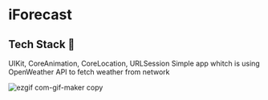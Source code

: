 # iForecast
## Tech Stack 🍏
UIKit, CoreAnimation, CoreLocation, URLSession 
Simple app whitch is using OpenWeather API to fetch weather from network



![ezgif com-gif-maker copy](https://user-images.githubusercontent.com/99279665/214160433-b5d53138-f27f-4867-85ab-f5624c8aee8f.gif)
